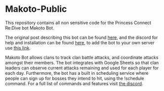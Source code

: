 # Makoto-Public

This repository contains all non sensitive code for the Princess Connect Re:Dive bot Makoto Bot.

The original post describing this bot can be found [here](https://www.reddit.com/r/Priconne/comments/ndolqj/discord_bot_for_clan_battle_management/), and the discord for help and installation can be found [here](https://discord.gg/eJJeq7EUCj), to add the bot to your own server use [this link](https://discord.com/oauth2/authorize?client_id=811219718584270868&permissions=2147609664&scope=bot).

Makoto Bot allows clans to track clan battle attacks, and coordinate attacks amongst their members. The bot integrates with Google Sheets so that clan leaders can observe current attacks remaining and used for each player for each day. Furthermore, the bot has a built in scheduling service where people can sign up for bosses they intend to hit, using the !schedule command. For a full list of commands and features visit [the discord](https://discord.gg/eJJeq7EUCj).
